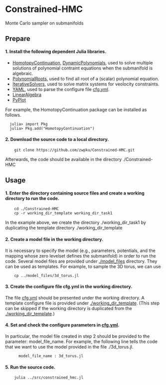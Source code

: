 # Constrained-HMC
Monte Carlo sampler on submanifolds

## Prepare
#### 1. Install the following dependent Julia libraries. 

- [HomotopyContinuation](https://www.juliahomotopycontinuation.org/), 
 [DynamicPolynomials](https://github.com/JuliaAlgebra/DynamicPolynomials.jl), used to solve multiple solutions of polynomial contraint equations when the submanifold is algebraic.
- [PolynomialRoots](https://github.com/giordano/PolynomialRoots.jl), used to
  find all root of a (scalar) polynomial equation.
- [IterativeSolvers](https://github.com/JuliaMath/IterativeSolvers.jl), used
  to solve matrix systems for veolocity constraints.
- [YAML](https://github.com/BioJulia/YAML.jl), used to parse the configure file [cfg.yml](./cfg.yml).
- [LinearAlgebra](https://docs.julialang.org/en/v1/stdlib/LinearAlgebra/index.html)
- [PyPlot](https://github.com/JuliaPy/PyPlot.jl)

For example, the HomotopyContinuation package can be installed as follows.

```
  julia> import Pkg
  julia> Pkg.add("HomotopyContinuation")
```

#### 2. Download the source code to a local directory.

```
	git clone https://github.com/zwpku/Constrained-HMC.git
```

   Afterwards, the code should be available in the directory ./Constrained-HMC

## Usage

#### 1. Enter the directory containing source files and create a working directory to run the code.

```
  	cd ./Constrained-HMC
	cp -r working_dir_template working_dir_task1
```
In the example above, we create the directory ./working_dir_task1 by duplicating the template directory ./working_dir_template

#### 2. Create a model file in the working directory. 

It is necessary to specify the model (e.g., parameters, potentials, and the mapping whose zero levelset defines the submanifold) in order to run the code. Several model files are provided under [./model_files](./model_files) directory. They can be used as templates. For example, to sample the 3D torus, we can use
```
    cp ../model_files/3d_torus.jl
```

#### 3. Create the configure file cfg.yml in the working directory. 
The file [cfg.yml](./cfg.yml) should be presented under the working directory. A template configure file is provided under [./working_dir_template](./working_dir_template).
(This step can be skipped if the working directory is duplicated from the [./working_dir_template](./working_dir_template).)

#### 4. Set and check the configure parameters in [cfg.yml](./cfg.yml).

In particular, the model file created in step 2 should be provided to the parameter: model_file_name.  For example, the following line tells the code that we want to use the model provided in the file ./3d_torus.jl.
      
```
      model_file_name : 3d_torus.jl
```

#### 5. Run the source code.

```
    julia ../src/constrained_hmc.jl
```

